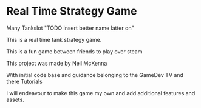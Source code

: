 # Real Time Strategy Game
 
 Many Tankslot "TODO insert better name latter on"
 
 This is a real time tank strategy game.
 
 This is a fun game between friends to play over steam
 
 This project was made by Neil McKenna
 
 With initial code base and guidance belonging to the GameDev TV and there Tutorials
 
 I will endeavour to make this game my own and add additional features and assets. 
 
 

 
